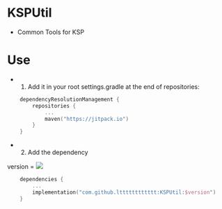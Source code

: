 # KSPUtil

* Common Tools for KSP

# Use 

* 1. Add it in your root settings.gradle at the end of repositories:

```kotlin
	dependencyResolutionManagement {
		repositories {
			...
            maven("https://jitpack.io")
		}
	}
```

* 2. Add the dependency

version = [![](https://jitpack.io/v/ltttttttttttt/KSPUtil.svg)](https://jitpack.io/#ltttttttttttt/KSPUtil)

```kotlin
	dependencies {
        ...
        implementation("com.github.ltttttttttttt:KSPUtil:$version")
	}
```